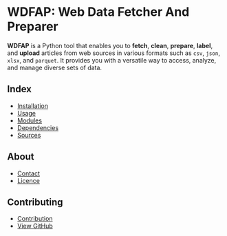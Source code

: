 # WDFAP: Web Data Fetcher And Preparer

**WDFAP** is a Python tool that enables you to **fetch**, **clean**, **prepare**, **label**, and **upload** articles
from web sources in
various
formats such as `csv`, `json`, `xlsx`, and `parquet`. It provides you with a versatile way to access, analyze, and
manage
diverse sets of data.

## Index

- [Installation](installation.md)
- [Usage](usage.md)
- [Modules](modules.md)
- [Dependencies](dependencies.md)
- [Sources](sources.md)

## About

- [Contact](about.md)
- [Licence](license.md)

## Contributing

- [Contribution](contributing.md)
- [View GitHub](https://github.com/IsmaelMousa/WDFAP)
